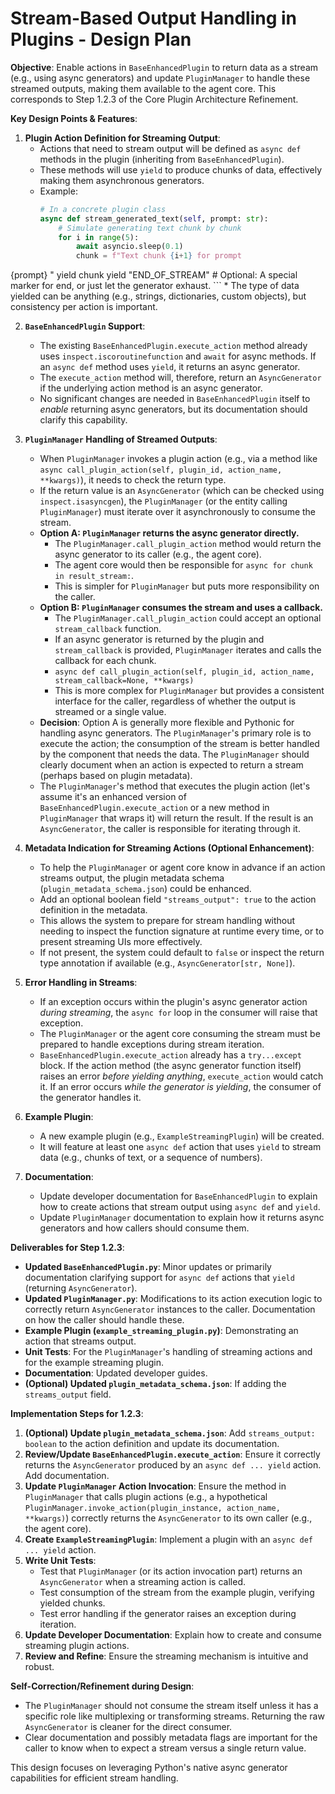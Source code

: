 # Stream-Based Output Handling in Plugins - Design Plan

**Objective**: Enable actions in `BaseEnhancedPlugin` to return data as a stream (e.g., using async generators) and update `PluginManager` to handle these streamed outputs, making them available to the agent core. This corresponds to Step 1.2.3 of the Core Plugin Architecture Refinement.

**Key Design Points & Features**:

1.  **Plugin Action Definition for Streaming Output**:
    *   Actions that need to stream output will be defined as `async def` methods in the plugin (inheriting from `BaseEnhancedPlugin`).
    *   These methods will use `yield` to produce chunks of data, effectively making them asynchronous generators.
    *   Example:
        ```python
        # In a concrete plugin class
        async def stream_generated_text(self, prompt: str):
            # Simulate generating text chunk by chunk
            for i in range(5):
                await asyncio.sleep(0.1)
                chunk = f"Text chunk {i+1} for prompt 
{prompt}
"
                yield chunk
            yield "END_OF_STREAM" # Optional: A special marker for end, or just let the generator exhaust.
        ```
    *   The type of data yielded can be anything (e.g., strings, dictionaries, custom objects), but consistency per action is important.

2.  **`BaseEnhancedPlugin` Support**:
    *   The existing `BaseEnhancedPlugin.execute_action` method already uses `inspect.iscoroutinefunction` and `await` for async methods. If an `async def` method uses `yield`, it returns an async generator.
    *   The `execute_action` method will, therefore, return an `AsyncGenerator` if the underlying action method is an async generator.
    *   No significant changes are needed in `BaseEnhancedPlugin` itself to *enable* returning async generators, but its documentation should clarify this capability.

3.  **`PluginManager` Handling of Streamed Outputs**:
    *   When `PluginManager` invokes a plugin action (e.g., via a method like `async call_plugin_action(self, plugin_id, action_name, **kwargs)`), it needs to check the return type.
    *   If the return value is an `AsyncGenerator` (which can be checked using `inspect.isasyncgen`), the `PluginManager` (or the entity calling `PluginManager`) must iterate over it asynchronously to consume the stream.
    *   **Option A: `PluginManager` returns the async generator directly.**
        *   The `PluginManager.call_plugin_action` method would return the async generator to its caller (e.g., the agent core).
        *   The agent core would then be responsible for `async for chunk in result_stream:`.
        *   This is simpler for `PluginManager` but puts more responsibility on the caller.
    *   **Option B: `PluginManager` consumes the stream and uses a callback.**
        *   The `PluginManager.call_plugin_action` could accept an optional `stream_callback` function.
        *   If an async generator is returned by the plugin and `stream_callback` is provided, `PluginManager` iterates and calls the callback for each chunk.
        *   `async def call_plugin_action(self, plugin_id, action_name, stream_callback=None, **kwargs)`
        *   This is more complex for `PluginManager` but provides a consistent interface for the caller, regardless of whether the output is streamed or a single value.
    *   **Decision**: Option A is generally more flexible and Pythonic for handling async generators. The `PluginManager`'s primary role is to execute the action; the consumption of the stream is better handled by the component that needs the data. The `PluginManager` should clearly document when an action is expected to return a stream (perhaps based on plugin metadata).
    *   The `PluginManager`'s method that executes the plugin action (let's assume it's an enhanced version of `BaseEnhancedPlugin.execute_action` or a new method in `PluginManager` that wraps it) will return the result. If the result is an `AsyncGenerator`, the caller is responsible for iterating through it.

4.  **Metadata Indication for Streaming Actions (Optional Enhancement)**:
    *   To help the `PluginManager` or agent core know in advance if an action streams output, the plugin metadata schema (`plugin_metadata_schema.json`) could be enhanced.
    *   Add an optional boolean field `"streams_output": true` to the action definition in the metadata.
    *   This allows the system to prepare for stream handling without needing to inspect the function signature at runtime every time, or to present streaming UIs more effectively.
    *   If not present, the system could default to `false` or inspect the return type annotation if available (e.g., `AsyncGenerator[str, None]`).

5.  **Error Handling in Streams**:
    *   If an exception occurs within the plugin's async generator action *during streaming*, the `async for` loop in the consumer will raise that exception.
    *   The `PluginManager` or the agent core consuming the stream must be prepared to handle exceptions during stream iteration.
    *   `BaseEnhancedPlugin.execute_action` already has a `try...except` block. If the action method (the async generator function itself) raises an error *before yielding anything*, `execute_action` would catch it. If an error occurs *while the generator is yielding*, the consumer of the generator handles it.

6.  **Example Plugin**:
    *   A new example plugin (e.g., `ExampleStreamingPlugin`) will be created.
    *   It will feature at least one `async def` action that uses `yield` to stream data (e.g., chunks of text, or a sequence of numbers).

7.  **Documentation**:
    *   Update developer documentation for `BaseEnhancedPlugin` to explain how to create actions that stream output using `async def` and `yield`.
    *   Update `PluginManager` documentation to explain how it returns async generators and how callers should consume them.

**Deliverables for Step 1.2.3**:

*   **Updated `BaseEnhancedPlugin.py`**: Minor updates or primarily documentation clarifying support for `async def` actions that `yield` (returning `AsyncGenerator`).
*   **Updated `PluginManager.py`**: Modifications to its action execution logic to correctly return `AsyncGenerator` instances to the caller. Documentation on how the caller should handle these.
*   **Example Plugin (`example_streaming_plugin.py`)**: Demonstrating an action that streams output.
*   **Unit Tests**: For the `PluginManager`'s handling of streaming actions and for the example streaming plugin.
*   **Documentation**: Updated developer guides.
*   **(Optional) Updated `plugin_metadata_schema.json`**: If adding the `streams_output` field.

**Implementation Steps for 1.2.3**:

1.  **(Optional) Update `plugin_metadata_schema.json`**: Add `streams_output: boolean` to the action definition and update its documentation.
2.  **Review/Update `BaseEnhancedPlugin.execute_action`**: Ensure it correctly returns the `AsyncGenerator` produced by an `async def ... yield` action. Add documentation.
3.  **Update `PluginManager` Action Invocation**: Ensure the method in `PluginManager` that calls plugin actions (e.g., a hypothetical `PluginManager.invoke_action(plugin_instance, action_name, **kwargs)`) correctly returns the `AsyncGenerator` to its own caller (e.g., the agent core).
4.  **Create `ExampleStreamingPlugin`**: Implement a plugin with an `async def ... yield` action.
5.  **Write Unit Tests**:
    *   Test that `PluginManager` (or its action invocation part) returns an `AsyncGenerator` when a streaming action is called.
    *   Test consumption of the stream from the example plugin, verifying yielded chunks.
    *   Test error handling if the generator raises an exception during iteration.
6.  **Update Developer Documentation**: Explain how to create and consume streaming plugin actions.
7.  **Review and Refine**: Ensure the streaming mechanism is intuitive and robust.

**Self-Correction/Refinement during Design**:
*   The `PluginManager` should not consume the stream itself unless it has a specific role like multiplexing or transforming streams. Returning the raw `AsyncGenerator` is cleaner for the direct consumer.
*   Clear documentation and possibly metadata flags are important for the caller to know when to expect a stream versus a single return value.

This design focuses on leveraging Python's native async generator capabilities for efficient stream handling.
